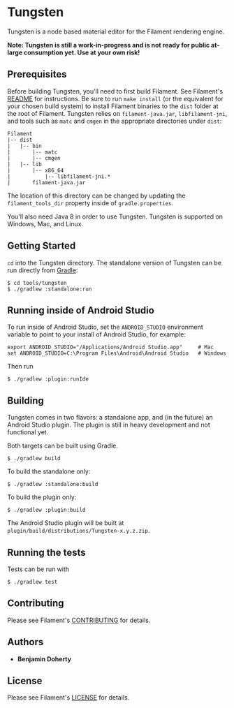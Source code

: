 # Tungsten

Tungsten is a node based material editor for the Filament rendering engine.

__Note: Tungsten is still a work-in-progress and is not ready for public at-large consumption yet. Use at your own risk!__

## Prerequisites

Before building Tungsten, you'll need to first build Filament. See Filament's [README](../../README.md) for instructions. Be sure to run `make install` (or the equivalent for your chosen build system) to install Filament binaries to the `dist` folder at the root of Filament. Tungsten relies on `filament-java.jar`, `libfilament-jni`, and tools such as `matc` and `cmgen` in the appropriate directories under `dist`:

```
Filament
|-- dist
|   |-- bin
|       |-- matc
|       |-- cmgen
|   |-- lib
|       |-- x86_64
|           |-- libfilament-jni.*
|       filament-java.jar
```

The location of this directory can be changed by updating the `filament_tools_dir` property inside of `gradle.properties`.

You'll also need Java 8 in order to use Tungsten. Tungsten is supported on Windows, Mac, and Linux.

## Getting Started

`cd` into the Tungsten directory. The standalone version of Tungsten can be run directly from [Gradle](https://gradle.org/):

```
$ cd tools/tungsten
$ ./gradlew :standalone:run
```

## Running inside of Android Studio

To run inside of Android Studio, set the `ANDROID_STUDIO` environment variable to point to your install of Android Studio, for example:

```
export ANDROID_STUDIO="/Applications/Android Studio.app"     # Mac
set ANDROID_STUDIO=C:\Program Files\Android\Android Studio   # Windows
```

Then run
```
$ ./gradlew :plugin:runIde
```

## Building

Tungsten comes in two flavors: a standalone app, and (in the future) an Android Studio plugin. The plugin is still in heavy development and not functional yet.

Both targets can be built using Gradle.

```
$ ./gradlew build
```

To build the standalone only:

```
$ ./gradlew :standalone:build
```

To build the plugin only:

```
$ ./gradlew :plugin:build
```

The Android Studio plugin will be built at `plugin/build/distributions/Tungsten-x.y.z.zip`.

## Running the tests

Tests can be run with

```
$ ./gradlew test
```

## Contributing

Please see Filament's [CONTRIBUTING](../../CONTRIBUTING.md) for details.

## Authors

* **Benjamin Doherty**

## License

Please see Filament's [LICENSE](../../LICENSE) for details.
